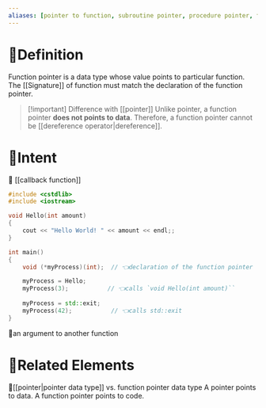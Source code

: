 ```yaml
---
aliases: [pointer to function, subroutine pointer, procedure pointer, function pointer data type]
---
```

# 📝Definition
Function pointer is a data type whose value points to particular function. The [[Signature]] of function must match the declaration of the function pointer.

> [!important] Difference with [[pointer]]
> Unlike pointer, a function pointer **does not points to data**. Therefore, a function pointer cannot be [[dereference operator|dereference]].



# 🎯Intent
📌 [[callback function]]
```cpp
#include <cstdlib>
#include <iostream>

void Hello(int amount)
{
    cout << "Hello World! " << amount << endl;;
}

int main()
{
    void (*myProcess)(int);  // 👈declaration of the function pointer

	myProcess = Hello;
    myProcess(3);           // 👈calls `void Hello(int amount)``
    
    myProcess = std::exit;
    myProcess(42);           // 👈calls std::exit
}
```

📌an argument to another function


# 🌱Related Elements
📌[[pointer|pointer data type]] vs. function pointer data type
A pointer points to data.
A function pointer points to code.

